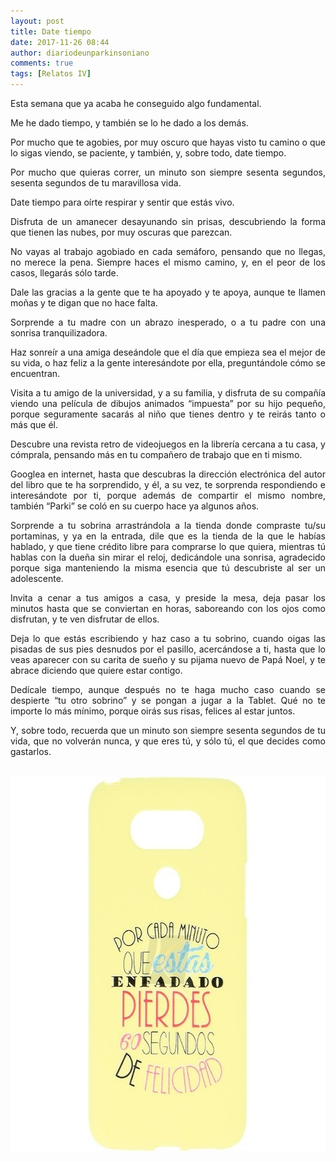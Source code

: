 ```yaml
---
layout: post
title: Date tiempo
date: 2017-11-26 08:44
author: diariodeunparkinsoniano
comments: true
tags: [Relatos IV]
---
```

<p style="text-align:justify;">Esta semana que ya acaba he conseguido algo fundamental.</p>
<p style="text-align:justify;">Me he dado tiempo, y también se lo he dado a los demás.</p>
<p style="text-align:justify;">Por mucho que te agobies, por muy oscuro que hayas visto tu camino o que lo sigas viendo, se paciente, y también, y, sobre todo, date tiempo.</p>
<p style="text-align:justify;">Por mucho que quieras correr, un minuto son siempre sesenta segundos, sesenta segundos de tu maravillosa vida.</p>
<p style="text-align:justify;">Date tiempo para oírte respirar y sentir que estás vivo.</p>
<p style="text-align:justify;">Disfruta de un amanecer desayunando sin prisas, descubriendo la forma que tienen las nubes, por muy oscuras que parezcan.</p>
<p style="text-align:justify;">No vayas al trabajo agobiado en cada semáforo, pensando que no llegas, no merece la pena. Siempre haces el mismo camino, y, en el peor de los casos, llegarás sólo tarde.</p>
<p style="text-align:justify;">Dale las gracias a la gente que te ha apoyado y te apoya, aunque te llamen moñas y te digan que no hace falta.</p>
<p style="text-align:justify;">Sorprende a tu madre con un abrazo inesperado, o a tu padre con una sonrisa tranquilizadora.</p>
<p style="text-align:justify;">Haz sonreír a una amiga deseándole que el día que empieza sea el mejor de su vida, o haz feliz a la gente interesándote por ella, preguntándole cómo se encuentran.</p>
<p style="text-align:justify;">Visita a tu amigo de la universidad, y a su familia, y disfruta de su compañía viendo una película de dibujos animados “impuesta” por su hijo pequeño, porque seguramente sacarás al niño que tienes dentro y te reirás tanto o más que él.</p>
<p style="text-align:justify;">Descubre una revista retro de videojuegos en la librería cercana a tu casa, y cómprala, pensando más en tu compañero de trabajo que en ti mismo.</p>
<p style="text-align:justify;">Googlea en internet, hasta que descubras la dirección electrónica del autor del libro que te ha sorprendido, y él, a su vez, te sorprenda respondiendo e interesándote por ti, porque además de compartir el mismo nombre, también “Parki” se coló en su cuerpo hace ya algunos años.</p>
<p style="text-align:justify;">Sorprende a tu sobrina arrastrándola a la tienda donde compraste tu/su portaminas, y ya en la entrada, dile que es la tienda de la que le habías hablado, y que tiene crédito libre para comprarse lo que quiera, mientras tú hablas con la dueña sin mirar el reloj, dedicándole una sonrisa, agradecido porque siga manteniendo la misma esencia que tú descubriste al ser un adolescente.</p>
<p style="text-align:justify;">Invita a cenar a tus amigos a casa, y preside la mesa, deja pasar los minutos hasta que se conviertan en horas, saboreando con los ojos como disfrutan, y te ven disfrutar de ellos.</p>
<p style="text-align:justify;">Deja lo que estás escribiendo y haz caso a tu sobrino, cuando oigas las pisadas de sus pies desnudos por el pasillo, acercándose a ti, hasta que lo veas aparecer con su carita de sueño y su pijama nuevo de Papá Noel, y te abrace diciendo que quiere estar contigo.</p>
<p style="text-align:justify;">Dedícale tiempo, aunque después no te haga mucho caso cuando se despierte “tu otro sobrino” y se pongan a jugar a la Tablet. Qué no te importe lo más mínimo, porque oirás sus risas, felices al estar juntos.</p>
<p style="text-align:justify;">Y, sobre todo, recuerda que un minuto son siempre sesenta segundos de tu vida, que no volverán nunca, y que eres tú, y sólo tú, el que decides como gastarlos.</p>
&nbsp;

<img class="img-fluid"  clasXs="alignnone size-full wp-image-512" src="/assets/images/2017/11/funda-lg-g5-por-cada-minuto-que-estas-enfadado-pierdes-60-segundos-de-felicidad.jpg" alt="funda-lg-g5-por-cada-minuto-que-estas-enfadado-pierdes-60-segundos-de-felicidad" width="600" height="600" />
